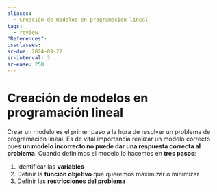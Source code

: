 ```yaml
---
aliases:
  - Creación de modelos en programación lineal
tags:
  - review
"References":
cssclasses:
sr-due: 2024-09-22
sr-interval: 3
sr-ease: 250
---
```

# Creación de modelos en programación lineal
Crear un modelo es el primer paso a la hora de resolver un problema de programación lineal. Es de vital importancia realizar un modelo correcto pues **un modelo incorrecto no puede dar una respuesta correcta al problema**. Cuando definimos el modelo lo hacemos en **tres pasos**:

1. Identificar las **variables** 
2. Definir la **función objetivo** que queremos maximizar o minimizar
3. Definir las **restricciones del problema**


